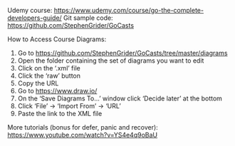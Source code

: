 Udemy course: https://www.udemy.com/course/go-the-complete-developers-guide/
Git sample code: https://github.com/StephenGrider/GoCasts

How to Access Course Diagrams:

1. Go to https://github.com/StephenGrider/GoCasts/tree/master/diagrams
2. Open the folder containing the set of diagrams you want to edit
3. Click on the ‘.xml’ file
4. Click the ‘raw’ button
5. Copy the URL
6. Go to https://www.draw.io/
7. On the ‘Save Diagrams To…’ window click ‘Decide later’ at the bottom
8. Click ‘File’ -> ‘Import From’ -> ‘URL’
9. Paste the link to the XML file

More tutorials (bonus for defer, panic and recover):
https://www.youtube.com/watch?v=YS4e4q9oBaU
